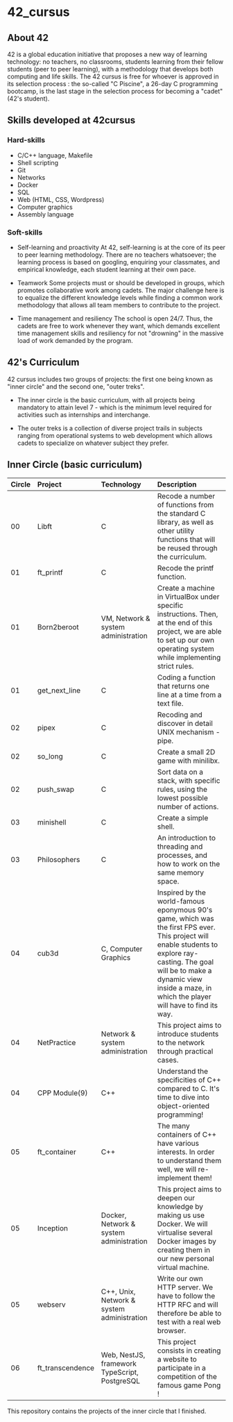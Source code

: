 # 42_cursus

## About 42
42 is a global education initiative that proposes a new way of learning technology: no teachers, no classrooms, students learning from their fellow students (peer to peer learning), with a methodology that develops both computing and life skills. The 42 cursus is free for whoever is approved in its selection process : the so-called "C Piscine", a 26-day C programming bootcamp, is the last stage in the selection process for becoming a "cadet" (42's student).

## Skills developed at 42cursus
### Hard-skills

- C/C++ language, Makefile
- Shell scripting
- Git
- Networks
- Docker
- SQL
- Web (HTML, CSS, Wordpress)
- Computer graphics
- Assembly language

### Soft-skills

- Self-learning and proactivity
	At 42, self-learning is at the core of its peer to peer learning methodology. There
	are no teachers whatsoever; the learning process is based on googling, enquiring
	your classmates, and empirical knowledge, each student learning at their own pace.

- Teamwork
	Some projects must or should be developed in groups, which promotes collaborative
	work among cadets. The major challenge here is to equalize the different knowledge
	levels while finding a common work methodology that allows all team members to
	contribute to the project.
  
- Time management and resiliency
	The school is open 24/7. Thus, the cadets are free to work whenever they want, which
	demands excellent time management skills and resiliency for not "drowning" in the
	massive load of work demanded by the program.
  
 ## 42's Curriculum
 
42 cursus includes two groups of projects: the first one being known as "inner circle" and the second one, "outer treks".

- The inner circle is the basic curriculum, with all projects being mandatory to attain level 7 - which is the minimum level required for activities such as internships and interchange.

- The outer treks is a collection of diverse project trails in subjects ranging from operational systems to web development which allows cadets to specialize on whatever subject they prefer.

## Inner Circle (basic curriculum)

| Circle | Project         | Technology | Description |
| :------| :-------        | :----------| :-----------|
| 00     | Libft           | C        | Recode a number of functions from the standard C library, as well as other utility functions that will be reused through the curriculum.|
| 01     | ft_printf       | C        | Recode the printf function.         |
| 01     | Born2beroot     | VM, Network & system administration     |Create a machine in VirtualBox under specific instructions. Then, at the end of this project, we are able to set up our own operating system while implementing strict rules.      |
| 01     | get_next_line   | C        | Coding a function that returns one line at a time from a text file.       |
| 02     | pipex           | C        | Recoding and discover in detail UNIX mechanism - pipe.        |
| 02     | so_long         | C        | Create a small 2D game with minilibx.|
| 02     | push_swap       | C        | Sort data on a stack, with specific rules, using the lowest possible number of actions.        |
| 03     | minishell       | C        | Create a simple shell.       |
| 03     | Philosophers    | C        | An introduction to threading and processes, and how to work on the same memory space.    |
| 04     | cub3d           | C, Computer Graphics        | Inspired by the world-famous eponymous 90's game, which was the first FPS ever. This project will enable students to explore ray-casting. The goal will be to make a dynamic view inside a maze, in which the player will have to find its way.         |
| 04     | NetPractice     | Network & system administration     | This project aims to introduce students to the network through practical cases.       |
| 04     | CPP Module(9)   | C++        |   Understand the specificities of C++ compared to C. It's time to dive into object-oriented programming!      |
| 05     | ft_container    | C++        |   The many containers of C++ have various interests. In order to understand them well, we will re-implement them!      |
| 05     | Inception       | Docker, Network & system administration      |  This project aims to deepen our knowledge by making us use Docker. We will virtualise several Docker images by creating them in our new personal virtual machine.        |
| 05     | webserv         | C++, Unix, Network & system administration        | Write our own HTTP server. We have to follow the HTTP RFC and will therefore be able to test with a real web browser.       |
| 06     | ft_transcendence| Web, NestJS, framework TypeScript, PostgreSQL | This project consists in creating a website to participate in a competition of the famous game Pong !      |



This repository contains the projects of the inner circle that I finished.
